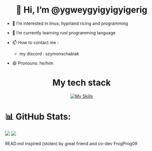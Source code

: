 <h1 align="center"> 👋 Hi, I’m @ygweygyigyigyigerig</h2>

- 👀 I’m interested in linux, hyprland ricing and programming
 
- 🌱 I’m currently learning rust programming language
 
- 📫 How to contact me :
  - my discord : szymonschabiak

  
- 😄 Pronouns: he/him
<!---
ygweygyigyigyigerig/ygweygyigyigyigerig is a ✨ special ✨ repository because its `README.md` (this file) appears on your GitHub profile.
You can click the Preview link to take a look at your changes.
--->
<h1 align="center">My tech stack</h2>


<p align="center">
  <a href="https://skillicons.dev">
    <img src="https://skillicons.dev/icons?i=linux,arch,vim,bash,rust,github,git&theme=dark" alt="My Skills" />
  </a>
</p>


# 📊 GitHub Stats:
![](https://github-readme-stats.vercel.app/api?username=ygweygyigyigyigerig&theme=dark&hide_border=false&include_all_commits=false&count_private=false)
![](https://nirzak-streak-stats.vercel.app/?user=ygweygyigyigyigerig&theme=dark&hide_border=false)<br/>

READ.md inspired (stolen) by great friend and co-dev FrogProg09
